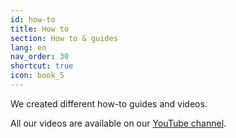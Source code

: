 ```yaml
---
id: how-to
title: How to
section: How to & guides
lang: en
nav_order: 30
shortcut: true
icon: book_5
---
```


We created different how-to guides and videos.

All our videos are available on our [YouTube channel](https://www.youtube.com/@fatfishlab/videos).

